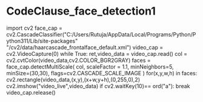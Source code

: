 # CodeClause_face_detection1
import cv2
face_cap = cv2.CascadeClassifier("C:/Users/Rutuja/AppData/Local/Programs/Python/Python311/Lib/site-packages"
                                 "/cv2/data/haarcascade_frontalface_default.xml")
video_cap = cv2.VideoCapture(0)
while True:
    ret,video_data = video_cap.read()
    col = cv2.cvtColor(video_data,cv2.COLOR_BGR2GRAY)
    faces = face_cap.detectMultiScale(
        col,
        scaleFactor = 1.1,
        minNeighbors=5,
        minSize=(30,30),
        flags=cv2.CASCADE_SCALE_IMAGE
    )
    for(x,y,w,h) in faces:
        cv2.rectangle(video_data,(x,y),(x+w,y+h),(0,255,0),2)
    cv2.imshow("video_live",video_data)
    if cv2.waitKey(10)== ord("a"):
        break
        video_cap.release()

